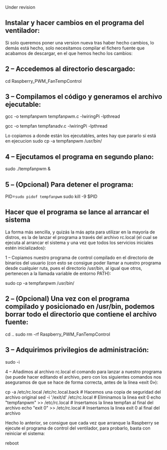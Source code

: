 Under revision

Instalar y hacer cambios en el programa del ventilador:
-------------------------------------------------------

Si solo queremos poner una version nueva tras haber hecho cambios, lo demás está hecho, solo necesitamos compilar el fichero fuente que acabamos de descargar, en el que hemos hecho los cambios:

2 – Accedemos al directorio descargado:
---------------------------------------
cd Raspberry_PWM_FanTempControl

3 – Compilamos el código y generamos el archivo ejecutable:
-----------------------------------------------------------
gcc -o tempfanpwm tempfanpwm.c -lwiringPi -lpthread

gcc -o tempfan tempfanadv.c -lwiringPi -lpthread

Lo copiamos a donde están los ejecutables, antes hay que pararlo si está en ejecucion
sudo cp -a tempfanpwm /usr/bin/

4 – Ejecutamos el programa en segundo plano:
--------------------------------------------
sudo ./tempfanpwm &


5 – (Opcional) Para detener el programa:
----------------------------------------
PID=`sudo pidof tempfanpwm`
sudo kill -9 $PID


Hacer que el programa se lance al arrancar el sistema
-----------------------------------------------------
La forma más sencilla, y quizás la más apta para utilizar en la mayoría de distros, es la de lanzar el programa a través del archivo rc.local (el cual se ejecuta al arrancar el sistema y una vez que todos los servicios iniciales estén inicializados):

1 – Copiamos nuestro programa de control compilado en el directorio de binarios del usuario (con esto se consigue poder llamar a nuestro programa desde cualquier ruta, pues el directorio /usr/bin, al igual que otros, pertenecen a la llamada variable de entorno PATH):

sudo cp -a tempfanpwm /usr/bin/

2 – (Opcional) Una vez con el programa compilado y posicionado en /usr/bin, podemos borrar todo el directorio que contiene el archivo fuente:
---------------------------------------------------------------------------------------------------------------------------------------------
cd ..
sudo rm -rf Raspberry_PWM_FanTempControl

3 – Adquirimos privilegios de administración:
---------------------------------------------
sudo -i

4 – Añadimos al archivo rc.local el comando para lanzar a nuestro programa (se puede hacer editando el archivo, pero con los siguientes comandos nos aseguramos de que se hace de forma correcta, antes de la línea «exit 0»):

cp -a /etc/rc.local /etc/rc.local.back # Hacemos una copia de seguridad del archivo original
sed -i '/exit/d' /etc/rc.local # Eliminamos la linea exit 0
echo "tempfanpwm" >> /etc/rc.local # Insertamos la linea tempfan al final del archivo
echo "exit 0" >> /etc/rc.local # Insertamos la linea exit 0 al final del archivo


Hecho lo anterior, se consigue que cada vez que arranque la Raspberry se ejecute el programa de control del ventilador, para probarlo, basta con reiniciar el sistema:

reboot
